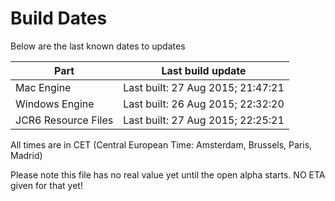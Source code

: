 # Build Dates

Below are the last known dates to updates

Part | Last build update
-----|-----
Mac Engine | Last built: 27 Aug 2015; 21:47:21
Windows Engine | Last built: 26 Aug 2015; 22:32:20
JCR6 Resource Files | Last built: 27 Aug 2015; 22:25:21
All times are in CET (Central European Time: Amsterdam, Brussels, Paris, Madrid)


Please note this file has no real value yet until the open alpha starts. NO ETA given for that yet!
